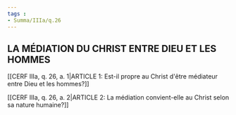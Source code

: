 ```yaml
---
tags : 
- Summa/IIIa/q.26
---
```


## LA MÉDIATION DU CHRIST ENTRE DIEU ET LES HOMMES

[[CERF IIIa, q. 26, a. 1|ARTICLE 1: Est-il propre au Christ d'être médiateur entre Dieu et les hommes?]]

[[CERF IIIa, q. 26, a. 2|ARTICLE 2: La médiation convient-elle au Christ selon sa nature humaine?]]

